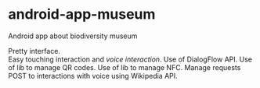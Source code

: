 # android-app-museum
Android app about biodiversity museum

Pretty interface.  
Easy touching interaction and *voice interaction*.
Use of DialogFlow API. 
Use of lib to manage QR codes.
Use of lib to manage NFC.
Manage requests POST to interactions with voice using Wikipedia API.

